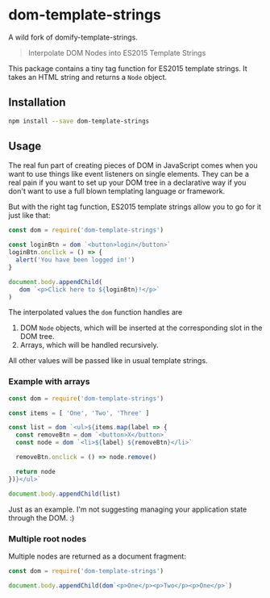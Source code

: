 # dom-template-strings

A wild fork of domify-template-strings.

> Interpolate DOM Nodes into ES2015 Template Strings

This package contains a tiny tag function for ES2015 template strings. It takes an HTML string and returns a `Node` object.

## Installation
```bash
npm install --save dom-template-strings
```

## Usage
The real fun part of creating pieces of DOM in JavaScript comes when you want to use things like event listeners on single elements. They can be a real pain if you want to set up your DOM tree in a declarative way if you don't want to use a full blown templating language or framework.

But with the right tag function, ES2015 template strings allow you to go for it just like that:

```javascript
const dom = require('dom-template-strings')

const loginBtn = dom `<button>login</button>`
loginBtn.onclick = () => {
  alert('You have been logged in!')
}

document.body.appendChild(
   dom `<p>Click here to ${loginBtn}!</p>`
)
```

The interpolated values the `dom` function handles are

1. DOM `Node` objects, which will be inserted at the corresponding slot in the DOM tree.
2. Arrays, which will be handled recursively.

All other values will be passed like in usual template strings.

### Example with arrays

```javascript
const dom = require('dom-template-strings')

const items = [ 'One', 'Two', 'Three' ]

const list = dom `<ul>${items.map(label => {
  const removeBtn = dom `<button>X</button>`
  const node = dom `<li>${label} ${removeBtn}</li>`

  removeBtn.onclick = () => node.remove()

  return node
})}</ul>`

document.body.appendChild(list)
```

Just as an example. I'm not suggesting managing your application state through the DOM. :)

### Multiple root nodes

Multiple nodes are returned as a document fragment:

```javascript
const dom = require('dom-template-strings')

document.body.appendChild(dom`<p>One</p><p>Two</p><p>One</p>`)
```

